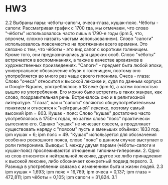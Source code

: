 # HW3
2.2 Выбраны пары: чёботы-сапоги, очеса-глаза, кушак-пояс.
Чёботы - сапоги: Рассматривая график с 1700 гда, мы отмечаем, что слово "чёботы" использовалось часто лишь в 1790-е годы (ipm:5, что, впрочем, сложно назвать частым использованием). Слово "сапоги" использовалось повсеместно на протяжении всего времени. Это связано с тем, что чёботы - это вид сапог с коротким голенищем. Кроме того, они предназначались для царских особ. Слово "чёботы" встречается в воспоминаниях, а также в качестве архаизмов в художественных произведениях. "Сапоги" - предмет быта любой эпохи, универсальное обозначение обуви с голенищем, поэтому оно употребляется во много раз чаще своего гипонима. 
Очеса - глаза: Слово "очеса" относится к высокой лексике и, судя по данным корпуса и Google-Ngrams, употреблялось в 18 веке (ipm:5), а затем полностью вышло из употребления. Его можно было встретить в таких жанрах, как слово, поздравительная речь. Встречалось оно и в религиозной литературе. "Глаза", как и "сапоги" являются общеупотребительным понятием и относятся к "нейтральной" лексике, поэтому самый высокий      ipm = 803.
Кушак - пояс: Слово "кушак" достаточно часто употреблялось в 1750-х годах, но затем слово "пояс" практически вытеснило его. Однако "кушак" не исчезает совсем, а продолжает существовать наряду с "поясом" пусть и вменьших объёмах: 1833 год. ipm кушак = 6; ipm пояс = 49. "Кушак" используется для обозначения особенно роскошного пояса, слово "пояс" в данном случае выступает в роли гиперонима.
Выводы: 1. между двумя парами (чёботы-сапоги и кушак-пояс) прослеживаются отношения гипоним-гипероним. 2. Одно из слов относится к нейтральной лексике, другое же либо принадлежит к высокой лексике, либо обозначает конкретный подвид первого. 3. Разница в употреблении связана с изменением быта и жизни людей. 
2.3 ipm кушак = 1,693; ipm пояс = 16,769; ipm очеса = 0,137; ipm глаза = 472,811; ipm чёботы = 0,105; ipm сапоги = 31,824.
3.1
